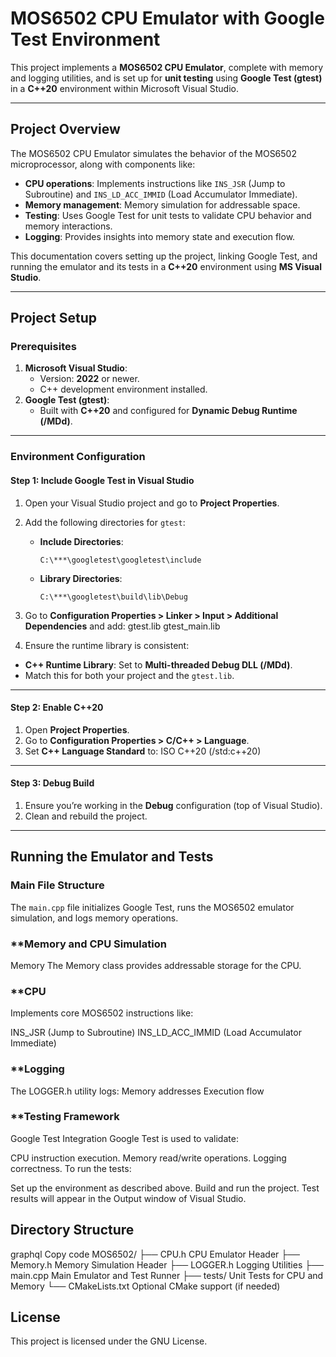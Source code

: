 # **MOS6502 CPU Emulator with Google Test Environment**

This project implements a **MOS6502 CPU Emulator**, complete with memory and logging utilities, and is set up for **unit testing** using **Google Test (gtest)** in a **C++20** environment within Microsoft Visual Studio.

---

## **Project Overview**
The MOS6502 CPU Emulator simulates the behavior of the MOS6502 microprocessor, along with components like:
- **CPU operations**: Implements instructions like `INS_JSR` (Jump to Subroutine) and `INS_LD_ACC_IMMID` (Load Accumulator Immediate).
- **Memory management**: Memory simulation for addressable space.
- **Testing**: Uses Google Test for unit tests to validate CPU behavior and memory interactions.
- **Logging**: Provides insights into memory state and execution flow.

This documentation covers setting up the project, linking Google Test, and running the emulator and its tests in a **C++20** environment using **MS Visual Studio**.

---

## **Project Setup**

### **Prerequisites**
1. **Microsoft Visual Studio**:
   - Version: **2022** or newer.
   - C++ development environment installed.
2. **Google Test (gtest)**:
   - Built with **C++20** and configured for **Dynamic Debug Runtime (/MDd)**.

---

### **Environment Configuration**

#### **Step 1: Include Google Test in Visual Studio**
1. Open your Visual Studio project and go to **Project Properties**.
2. Add the following directories for `gtest`:
   - **Include Directories**:  
     ```
     C:\***\googletest\googletest\include
     ```
   - **Library Directories**:  
     ```
     C:\***\googletest\build\lib\Debug
     ```

3. Go to **Configuration Properties > Linker > Input > Additional Dependencies** and add: gtest.lib gtest_main.lib


4. Ensure the runtime library is consistent:
- **C++ Runtime Library**: Set to **Multi-threaded Debug DLL (/MDd)**.
- Match this for both your project and the `gtest.lib`.

---

#### **Step 2: Enable C++20**
1. Open **Project Properties**.
2. Go to **Configuration Properties > C/C++ > Language**.
3. Set **C++ Language Standard** to: ISO C++20 (/std:c++20)


---

#### **Step 3: Debug Build**
1. Ensure you’re working in the **Debug** configuration (top of Visual Studio).
2. Clean and rebuild the project.

---

## **Running the Emulator and Tests**

### **Main File Structure**
The `main.cpp` file initializes Google Test, runs the MOS6502 emulator simulation, and logs memory operations.

### **Memory and CPU Simulation
Memory
The Memory class provides addressable storage for the CPU.

### **CPU
Implements core MOS6502 instructions like:

INS_JSR (Jump to Subroutine)
INS_LD_ACC_IMMID (Load Accumulator Immediate)

### **Logging
The LOGGER.h utility logs:
Memory addresses
Execution flow

### **Testing Framework
Google Test Integration
Google Test is used to validate:

CPU instruction execution.
Memory read/write operations.
Logging correctness.
To run the tests:

Set up the environment as described above.
Build and run the project.
Test results will appear in the Output window of Visual Studio.

## Directory Structure
graphql
Copy code
MOS6502/
├── CPU.h             CPU Emulator Header 
├── Memory.h          Memory Simulation Header
├── LOGGER.h          Logging Utilities
├── main.cpp          Main Emulator and Test Runner
├── tests/            Unit Tests for CPU and Memory
└── CMakeLists.txt    Optional CMake support (if needed)

## License
This project is licensed under the GNU License.


